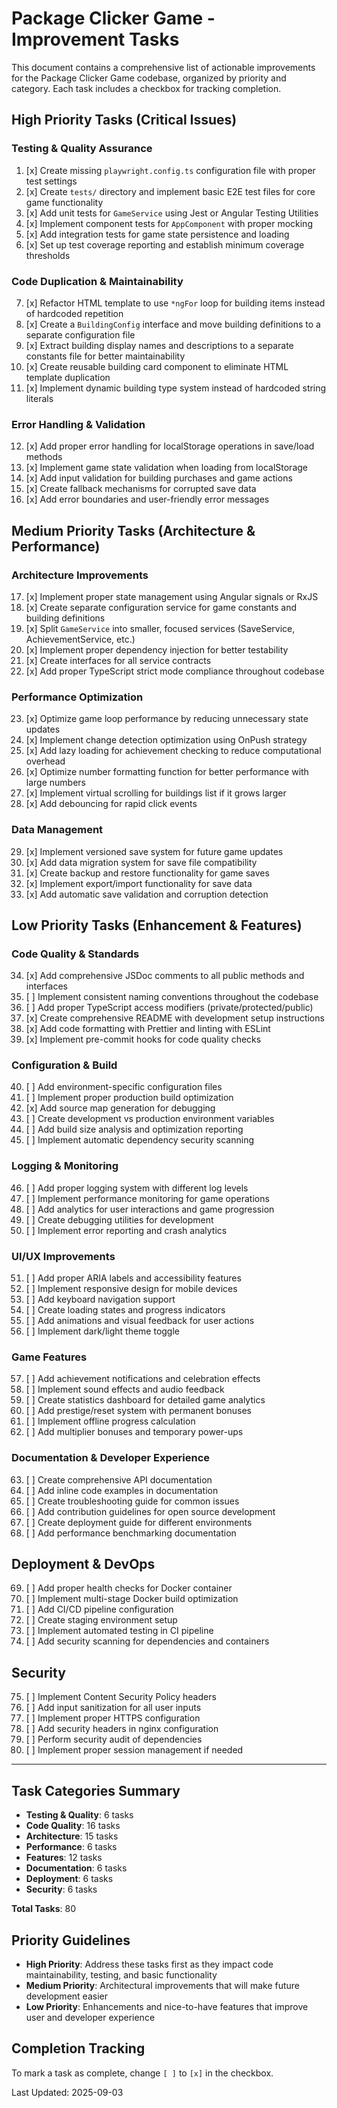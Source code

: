 # Package Clicker Game - Improvement Tasks

This document contains a comprehensive list of actionable improvements for the Package Clicker Game codebase, organized by priority and category. Each task includes a checkbox for tracking completion.

## High Priority Tasks (Critical Issues)

### Testing & Quality Assurance
1. [x] Create missing `playwright.config.ts` configuration file with proper test settings
2. [x] Create `tests/` directory and implement basic E2E test files for core game functionality
3. [x] Add unit tests for `GameService` using Jest or Angular Testing Utilities
4. [x] Implement component tests for `AppComponent` with proper mocking
5. [x] Add integration tests for game state persistence and loading
6. [x] Set up test coverage reporting and establish minimum coverage thresholds

### Code Duplication & Maintainability
7. [x] Refactor HTML template to use `*ngFor` loop for building items instead of hardcoded repetition
8. [x] Create a `BuildingConfig` interface and move building definitions to a separate configuration file
9. [x] Extract building display names and descriptions to a separate constants file for better maintainability
10. [x] Create reusable building card component to eliminate HTML template duplication
11. [x] Implement dynamic building type system instead of hardcoded string literals

### Error Handling & Validation
12. [x] Add proper error handling for localStorage operations in save/load methods
13. [x] Implement game state validation when loading from localStorage
14. [x] Add input validation for building purchases and game actions
15. [x] Create fallback mechanisms for corrupted save data
16. [x] Add error boundaries and user-friendly error messages

## Medium Priority Tasks (Architecture & Performance)

### Architecture Improvements
17. [x] Implement proper state management using Angular signals or RxJS
18. [x] Create separate configuration service for game constants and building definitions
19. [x] Split `GameService` into smaller, focused services (SaveService, AchievementService, etc.)
20. [x] Implement proper dependency injection for better testability
21. [x] Create interfaces for all service contracts
22. [x] Add proper TypeScript strict mode compliance throughout codebase

### Performance Optimization
23. [x] Optimize game loop performance by reducing unnecessary state updates
24. [x] Implement change detection optimization using OnPush strategy
25. [x] Add lazy loading for achievement checking to reduce computational overhead
26. [x] Optimize number formatting function for better performance with large numbers
27. [x] Implement virtual scrolling for buildings list if it grows larger
28. [x] Add debouncing for rapid click events

### Data Management
29. [x] Implement versioned save system for future game updates
30. [x] Add data migration system for save file compatibility
31. [x] Create backup and restore functionality for game saves
32. [x] Implement export/import functionality for save data
33. [x] Add automatic save validation and corruption detection

## Low Priority Tasks (Enhancement & Features)

### Code Quality & Standards
34. [x] Add comprehensive JSDoc comments to all public methods and interfaces
35. [ ] Implement consistent naming conventions throughout the codebase
36. [ ] Add proper TypeScript access modifiers (private/protected/public)
37. [x] Create comprehensive README with development setup instructions
38. [x] Add code formatting with Prettier and linting with ESLint
39. [x] Implement pre-commit hooks for code quality checks

### Configuration & Build
40. [ ] Add environment-specific configuration files
41. [ ] Implement proper production build optimization
42. [x] Add source map generation for debugging
43. [ ] Create development vs production environment variables
44. [ ] Add build size analysis and optimization reporting
45. [ ] Implement automatic dependency security scanning

### Logging & Monitoring
46. [ ] Add proper logging system with different log levels
47. [ ] Implement performance monitoring for game operations
48. [ ] Add analytics for user interactions and game progression
49. [ ] Create debugging utilities for development
50. [ ] Implement error reporting and crash analytics

### UI/UX Improvements
51. [ ] Add proper ARIA labels and accessibility features
52. [ ] Implement responsive design for mobile devices
53. [ ] Add keyboard navigation support
54. [ ] Create loading states and progress indicators
55. [ ] Add animations and visual feedback for user actions
56. [ ] Implement dark/light theme toggle

### Game Features
57. [ ] Add achievement notifications and celebration effects
58. [ ] Implement sound effects and audio feedback
59. [ ] Create statistics dashboard for detailed game analytics
60. [ ] Add prestige/reset system with permanent bonuses
61. [ ] Implement offline progress calculation
62. [ ] Add multiplier bonuses and temporary power-ups

### Documentation & Developer Experience
63. [ ] Create comprehensive API documentation
64. [ ] Add inline code examples in documentation
65. [ ] Create troubleshooting guide for common issues
66. [ ] Add contribution guidelines for open source development
67. [ ] Create deployment guide for different environments
68. [ ] Add performance benchmarking documentation

## Deployment & DevOps
69. [ ] Add proper health checks for Docker container
70. [ ] Implement multi-stage Docker build optimization
71. [ ] Add CI/CD pipeline configuration
72. [ ] Create staging environment setup
73. [ ] Implement automated testing in CI pipeline
74. [ ] Add security scanning for dependencies and containers

## Security
75. [ ] Implement Content Security Policy headers
76. [ ] Add input sanitization for all user inputs
77. [ ] Implement proper HTTPS configuration
78. [ ] Add security headers in nginx configuration
79. [ ] Perform security audit of dependencies
80. [ ] Implement proper session management if needed

---

## Task Categories Summary
- **Testing & Quality**: 6 tasks
- **Code Quality**: 16 tasks  
- **Architecture**: 15 tasks
- **Performance**: 6 tasks
- **Features**: 12 tasks
- **Documentation**: 6 tasks
- **Deployment**: 6 tasks
- **Security**: 6 tasks

**Total Tasks**: 80

## Priority Guidelines
- **High Priority**: Address these tasks first as they impact code maintainability, testing, and basic functionality
- **Medium Priority**: Architectural improvements that will make future development easier
- **Low Priority**: Enhancements and nice-to-have features that improve user and developer experience

## Completion Tracking
To mark a task as complete, change `[ ]` to `[x]` in the checkbox.

Last Updated: 2025-09-03
